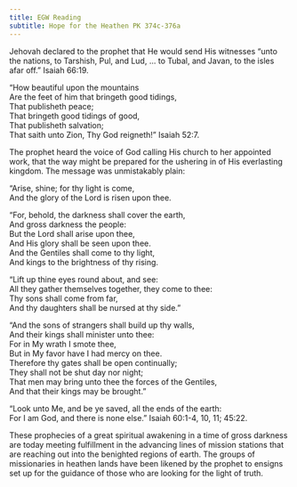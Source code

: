 ```yaml
---
title: EGW Reading
subtitle: Hope for the Heathen PK 374c-376a
---
```


Jehovah declared to the prophet that He would send His witnesses “unto the nations, to Tarshish, Pul, and Lud, ... to Tubal, and Javan, to the isles afar off.” Isaiah 66:19.

“How beautiful upon the mountains\
Are the feet of him that bringeth good tidings,\
That publisheth peace;\
That bringeth good tidings of good,\
That publisheth salvation;\
That saith unto Zion, Thy God reigneth!” Isaiah 52:7.

The prophet heard the voice of God calling His church to her appointed work, that the way might be prepared for the ushering in of His everlasting kingdom. The message was unmistakably plain:

“Arise, shine; for thy light is come,\
And the glory of the Lord is risen upon thee.

“For, behold, the darkness shall cover the earth,\
And gross darkness the people:\
But the Lord shall arise upon thee,\
And His glory shall be seen upon thee.\
And the Gentiles shall come to thy light,\
And kings to the brightness of thy rising.

“Lift up thine eyes round about, and see:\
All they gather themselves together, they come to thee:\
Thy sons shall come from far,\
And thy daughters shall be nursed at thy side.”

“And the sons of strangers shall build up thy walls,\
And their kings shall minister unto thee:\
For in My wrath I smote thee,\
But in My favor have I had mercy on thee.\
Therefore thy gates shall be open continually;\
They shall not be shut day nor night;\
That men may bring unto thee the forces of the Gentiles,\
And that their kings may be brought.”

“Look unto Me, and be ye saved, all the ends of the earth:\
For I am God, and there is none else.” Isaiah 60:1-4, 10, 11; 45:22.

These prophecies of a great spiritual awakening in a time of gross darkness are today meeting fulfillment in the advancing lines of mission stations that are reaching out into the benighted regions of earth. The groups of missionaries in heathen lands have been likened by the prophet to ensigns set up for the guidance of those who are looking for the light of truth.